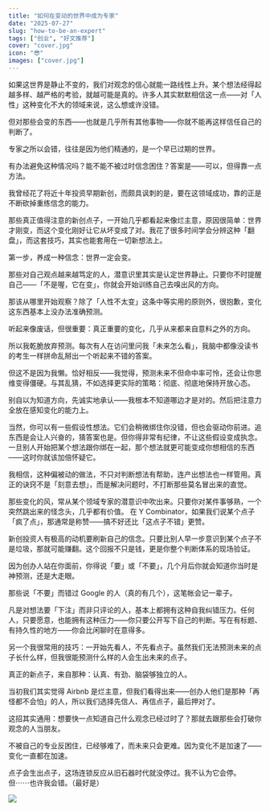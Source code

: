 ```yaml
---
title: "如何在变动的世界中成为专家"
date: "2025-07-27"
slug: "how-to-be-an-expert"
tags: ["创业", "好文推荐"]
cover: "cover.jpg"
icon: "😎"
images: ["cover.jpg"]
---
```

如果这世界是静止不变的，我们对观念的信心就能一路线性上升。某个想法经得起越多样、越严格的考验，就越可能是真的。许多人其实默默相信这一点——对「人性」这种变化不大的领域来说，这么想或许没错。



但对那些会变的东西——也就是几乎所有其他事物——你就不能再这样信任自己的判断了。



专家之所以会错，往往是因为他们精通的，是一个早已过期的世界。



有办法避免这种情况吗？能不能不被过时信念困住？答案是——可以，但得靠一点方法。



我曾经花了将近十年投资早期新创，而颇具讽刺的是，要在这领域成功，靠的正是不断砍掉重练信念的能力。



那些真正值得注意的新创点子，一开始几乎都看起来像烂主意，原因很简单：世界才刚变，而这个变化刚好让它从坏变成了对。我花了很多时间学会分辨这种「翻盘」，而这套技巧，其实也能套用在一切新想法上。



第一步，养成一种信念：世界一定会变。



那些对自己观点越来越笃定的人，潜意识里其实是认定世界静止。只要你不时提醒自己——「不是喔，它在变」，你就会开始训练自己去嗅出风的方向。



那该从哪里开始观察？除了「人性不太变」这条中等实用的原则外，很抱歉，变化这东西基本上没办法准确预测。



听起来像废话，但很重要：真正重要的变化，几乎从来都来自意料之外的方向。



所以我乾脆放弃预测。每次有人在访问里问我「未来怎么看」，我脑中都像没读书的考生一样拼命乱掰出一个听起来不错的答案。



但这不是因为我懒。恰好相反——我觉得，预测未来不但命中率可怜，还会让你思维变得僵硬。与其乱猜，不如选择更实际的策略：彻底、彻底地保持开放心态。



别自以为知道方向，先诚实地承认——我根本不知道哪边才是对的。然后把注意力全放在感知变化的能力上。



当然，你可以有一些假设性想法。它们会稍微绑住你没错，但也会驱动你前进。追东西是会让人兴奋的，猜答案也是。但你得非常有纪律，不让这些假设变成执念。
一旦别人开始把某个想法跟你绑在一起，那个想法就更可能变成你想相信的东西——这时你就该加倍怀疑它。



我相信，这种偏被动的做法，不只对判断想法有帮助，连产出想法也一样管用。真正的诀窍不是「刻意去想」，而是解决问题时，不打断那些莫名冒出来的直觉。



那些变化的风，常从某个领域专家的潜意识中吹出来。只要你对某件事够熟，一个突然跳出来的怪念头，几乎都有价值。
在 Y Combinator，如果我们说某个点子「疯了点」，那通常是称赞——搞不好还比「这点子不错」更赞。



新创投资人有极高的动机要刷新自己的信念。只要比别人早一步意识到某个点子不是垃圾，那就可能赚翻。这个回报不只是钱，更是你整个判断体系的现场验证。



因为创办人站在你面前，你得说「要」或「不要」，几个月后你就会知道你当时是神预测，还是大走眼。



那些说「不要」而错过 Google 的人（真的有几个），这笔帐会记一辈子。



凡是对想法要「下注」而非只评论的人，基本上都拥有这种自我纠错压力。任何人，只要愿意，也能拥有这种压力——你只要公开写下自己的判断。写在有标题、有持久性的地方——你会比闲聊时在意得多。



另一个我很常用的技巧：一开始先看人，不先看点子。虽然我们无法预测未来的点子长什么样，但我很能预测什么样的人会生出未来的点子。



真正的新点子，来自那种：认真、有劲、脑袋够独立的人。



当初我们其实觉得 Airbnb 是烂主意，但我们看得出来——创办人他们是那种「再怪都不会怕」的人，所以我们选择先信人、再信点子，最后押对了。



这招其实通用：想要快一点知道自己什么观念已经过时了？那就去跟那些会打破你观念的人当朋友。



不被自己的专业反困住，已经够难了，而未来只会更难。因为变化不是加速了——变化一直都在加速。



点子会生出点子，这场连锁反应从旧石器时代就没停过。我不认为它会停。
但⋯⋯也许我会错。（最好是）




![](https://prod-files-secure.s3.us-west-2.amazonaws.com/112d0858-5090-4d34-a606-b75eb8d65fd2/46476355-9cf3-4e99-9b7a-3531bc426380/1000202064.png?X-Amz-Algorithm=AWS4-HMAC-SHA256&X-Amz-Content-Sha256=UNSIGNED-PAYLOAD&X-Amz-Credential=ASIAZI2LB466X4DBCEL6%2F20250908%2Fus-west-2%2Fs3%2Faws4_request&X-Amz-Date=20250908T153249Z&X-Amz-Expires=3600&X-Amz-Security-Token=IQoJb3JpZ2luX2VjEFYaCXVzLXdlc3QtMiJHMEUCIQDXXzOcEmcIWmc08VQU2RUJSSSzdyfUtt235uWHROM8UwIgHXna8vdulDnoPKhGUMkIBvdZyE1CMKDoD5%2BD1%2BqMRU0qiAQIv%2F%2F%2F%2F%2F%2F%2F%2F%2F%2F%2FARAAGgw2Mzc0MjMxODM4MDUiDCT6aUo2Ih%2BWqY25VSrcAwv1dQ7Wq5t0GULacWDJQ%2FBaN1%2BM8kMG16ddnifqFXl%2FdGhqdTvolIQ7JyXdnECZKA0TDJq%2FCcQW3CGBb9nlnaj7%2FyIJXRGYG%2BDrOouelCraKzuA7F0S9%2Be1ibOzLGx3ykhEpWk8L%2F8ojbk46x4%2Bup8BQ183iWOI9ZH%2F7N1LEPSMpHhZ7aVlhzSoiijIhta7tcqGGRzNVJtgR5z8PjIYNT5FSGLZuDQmzedKAAOPxoQSrLc%2F9IgJsW6tKD%2BXGO72vjnoxKbSDapPvoF2ap5t9kR6lTjB7ctPJHAABssHgJJltaoxgbNouaqwDdmDehgnEmuHvl8GjhQ0IRSWVJqQ2LYgC9inQzpqzSLoQD85%2F2xxBKpVjr9snuUKQDchBWtggHVaSGyKgv52F9SYJCK0ciwAXtZBwJPPVhjCoUgQdOq4MfF5SH5aHg4RVRlLbVBhk%2BKtCzHPXD2itmmHZJZ2IR2mrgDk%2Bw8FiFTR5dtKIGNt%2FCxKdoHwdQlwBo7789Iroj6BmhXdf1jAXBvvvjU5UNeh%2Bk6vvJp4UMdzSL%2BOgKoEdGXj%2BjLyipkOPs9IUXry1CXdYOXfMcazrF24FHwluQ3hjTIOU0z3q275CAXuilw28KUDHocwqVFKP8YiMM7J%2B8UGOqUBVZVJO%2FvuRJRU%2BmvYrZ1qNPlJZ20TR1ssBuJj4BY9pWs%2ByP1E%2Fa5WlB7cPHLqn7DPsMAhF%2By17fSTHRct0RGZUrca0kIkepu%2BC%2BkTY36zb1cPFx%2F2mek7wkb85aCSvn3rw%2Fy8HW%2BdorwvkM1oInst2jDjtlQn%2Foh4qq%2F3EHmZgqCiaGuitxHKgf02KQtwHYk5WkqSnB9lsCB%2BcAFA1%2Fc2LhOdKOfY&X-Amz-Signature=015641ff4f624a44c60dd84f5ab9ad6b472a25d3e7a42bf162e4b0b73716ca2d&X-Amz-SignedHeaders=host&x-amz-checksum-mode=ENABLED&x-id=GetObject)

